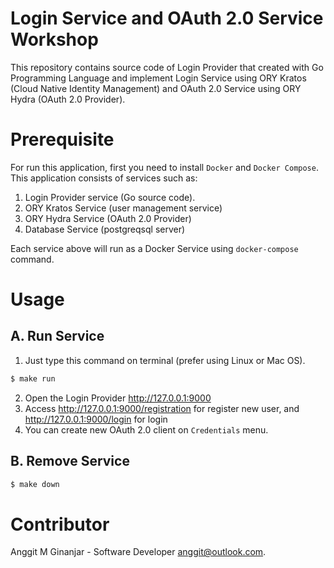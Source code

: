 # Login Service and OAuth 2.0 Service Workshop
This repository contains source code of Login Provider that created with Go Programming Language and implement Login Service using ORY Kratos (Cloud Native Identity Management) and OAuth 2.0 Service using ORY Hydra (OAuth 2.0 Provider).

# Prerequisite

For run this application, first you need to install `Docker` and `Docker Compose`. This application consists of services such as:

1. Login Provider service (Go source code).
2. ORY Kratos Service (user management service)
3. ORY Hydra Service (OAuth 2.0 Provider)
4. Database Service (postgreqsql server)

Each service above will run as a Docker Service using `docker-compose` command.

# Usage

## A. Run Service
1. Just type this command on terminal (prefer using Linux or Mac OS).
```sh
$ make run
```
2. Open the Login Provider http://127.0.0.1:9000
3. Access http://127.0.0.1:9000/registration for register new user, and http://127.0.0.1:9000/login for login
4. You can create new OAuth 2.0 client on `Credentials` menu.

## B. Remove Service
```sh
$ make down
```

# Contributor

Anggit M Ginanjar - Software Developer <anggit@outlook.com>.